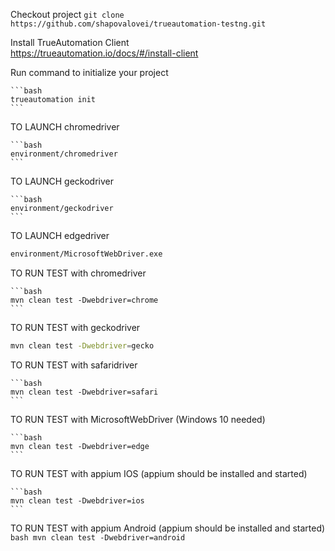 Checkout project
```git clone https://github.com/shapovalovei/trueautomation-testng.git```

Install TrueAutomation Client  
    https://trueautomation.io/docs/#/install-client 

Run command to initialize your project

    ```bash
    trueautomation init
    ```

TO LAUNCH chromedriver

    ```bash
    environment/chromedriver
    ```

TO LAUNCH geckodriver

    ```bash
    environment/geckodriver
    ```

TO LAUNCH edgedriver

   ```bash
   environment/MicrosoftWebDriver.exe
   ```


TO RUN TEST with chromedriver

    ```bash
    mvn clean test -Dwebdriver=chrome
    ```

TO RUN TEST with geckodriver

   ```bash
   mvn clean test -Dwebdriver=gecko
   ```

TO RUN TEST with safaridriver

    ```bash
    mvn clean test -Dwebdriver=safari
    ```

TO RUN TEST with MicrosoftWebDriver (Windows 10 needed)

    ```bash
    mvn clean test -Dwebdriver=edge
    ```

TO RUN TEST with appium IOS (appium should be installed and started)

    ```bash
    mvn clean test -Dwebdriver=ios
    ```

TO RUN TEST with appium Android (appium should be installed and started)
    ```bash
    mvn clean test -Dwebdriver=android
    ```

